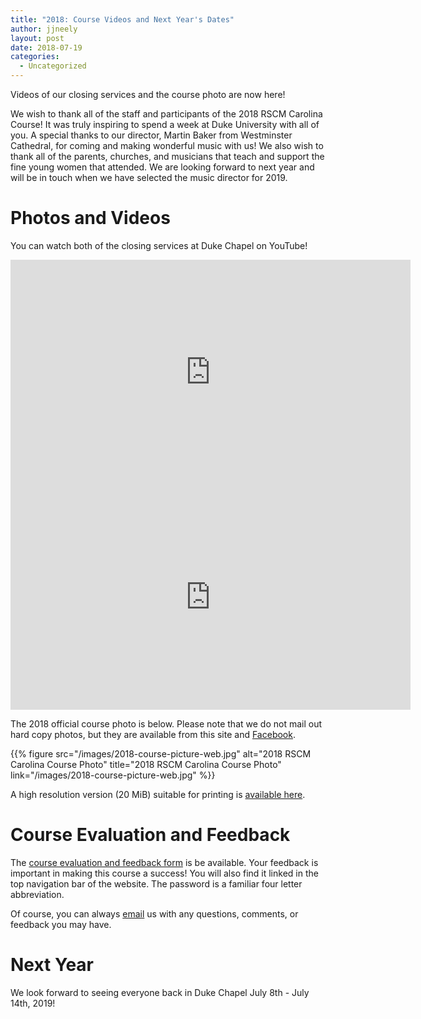 ```yaml
---
title: "2018: Course Videos and Next Year's Dates"
author: jjneely
layout: post
date: 2018-07-19
categories:
  - Uncategorized
---
```

Videos of our closing services and the course photo are now here!

We wish to thank all of the staff and participants of the 2018 RSCM Carolina
Course!   It was truly inspiring to spend a week at Duke University with all of
you. A special thanks to our director, Martin Baker from Westminster Cathedral,
for coming and making wonderful music with us! We also wish to thank all of the
parents, churches, and musicians that teach and support the fine young women
that attended. We are looking forward to next year and will be in touch when we
have selected the music director for 2019.

<!--more-->

# Photos and Videos

You can watch both of the closing services at Duke Chapel on YouTube!

<iframe width="640" height="360" src="https://www.youtube.com/embed/6i1aYaZi5Wc" frameborder="0" allowfullscreen></iframe>

<iframe width="640" height="360" src="https://www.youtube.com/embed/9nFBej8O4hk" frameborder="0" allowfullscreen></iframe>

The 2018 official course photo is below.
Please note that we do not mail out hard copy photos, but they are
available from this site and [Facebook][3].

{{% figure src="/images/2018-course-picture-web.jpg" alt="2018 RSCM Carolina Course Photo" title="2018 RSCM Carolina Course Photo" link="/images/2018-course-picture-web.jpg" %}}

A high resolution version (20 MiB) suitable for printing is [available here][4].

# Course Evaluation and Feedback

The [course evaluation and feedback form][1] is be available.  Your feedback
is important in making this course a success!  You will also find it linked
in the top navigation bar of the website.  The password is a familiar four
letter abbreviation.

Of course, you can always [email][2] us with any questions, comments, or
feedback you may have.

# Next Year

We look forward to seeing everyone back in Duke Chapel July 8th - July 14th,
2019!

[1]: https://docs.google.com/forms/d/e/1FAIpQLSeX7NZRiti4uWNeO1HDfijJOjPqmJqhsqFwSQJSA8hNlu-k1g/viewform
[2]: /contact/
[3]: https://www.facebook.com/RSCMCarolinaCourse/
[4]: /images/2018-course-picture.jpg
